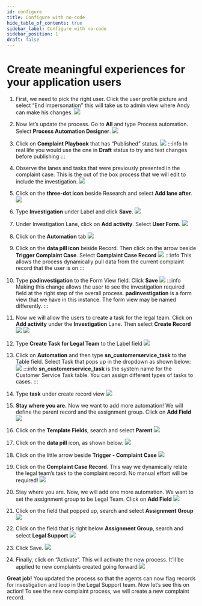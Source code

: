 ```yaml
---
id: configure
title: Configure with no-code
hide_table_of_contents: true
sidebar_label: Configure with no-code
sidebar_position: 1
draft: false
---
```


# Create meaningful experiences for your application users

1. First, we need to pick the right user. Click the user profile picture and select “End impersonation” this will take us to admin view where Andy can make his changes.
![](../images/2023-09-21-11-32-23.png)


2.	Now let’s update the process. Go to **All** and type Process automation. Select **Process Automation Designer**.
![](../images/2023-09-21-11-32-59.png)


3.	Click on **Complaint Playbook** that has “Published” status.
![](../images/2023-09-21-11-33-48.png)
:::info
In real life you would use the one in **Draft** status to try and test changes before publishing
:::


4.	Observe the lanes and tasks that were previously presented in the complaint case. This is the out of the box process that we will edit to include the investigation. 
![](../images/2023-09-21-11-34-38.png)


5.	Click on the **three-dot icon** beside Research and select **Add lane after**.
![](../images/2023-09-21-11-35-37.png)


6.	Type **Investigation** under Label and click **Save**.
![](../images/2023-09-21-11-36-24.png)


7.	Under Investigation Lane, click on **Add activity**. Select **User Form**.
![](../images/2023-09-21-11-38-45.png)


8.	Click on the **Automation** tab
![](../images/2023-09-21-13-06-39.png)


9.	Click on the **data pill icon** beside Record. Then click on the arrow beside **Trigger Complaint Case**. Select **Complaint Case Record**
![](../images/2023-09-21-13-07-41.png)
:::info
This allows the process dynamically pull data from the current complaint record that the user is on
:::


10.	Type **padinvestigation** to the Form View field. Click **Save**
![](../images/2023-09-21-13-08-56.png)
:::info
Making this change allows the user to see the investigation required field at the right step of the overall process.
**padinvestigation** is a form view that we have in this instance. The form view may be named differently.
:::


11.	Now we will allow the users to create a task for the legal team. Click on **Add activity** under the **Investigation** Lane. Then select **Create Record**
![](../images/2023-09-21-13-11-40.png)
![](../images/2023-09-21-13-12-39.png)


12.	Type **Create Task for Legal Team** to the Label field
![](../images/2023-09-21-13-13-09.png)


13.	Click on **Automation** and then type **sn_customerservice_task** to the Table field. Select Task that pops up in the dropdown as shown below:
![](../images/2023-09-21-13-13-41.png)
:::info
**sn_customerservice_task** is the system name for the Customer Service Task table. You can assign different types of tasks to cases.
:::


14.	Type **task** under create record view
![](../images/2023-09-21-13-15-04.png)


15.	**Stay where you are.** Now we want to add more automation! We will define the parent record and the assignment group. Click on **Add Field**
![](../images/2023-09-21-13-15-35.png)


16.	Click on the **Template Fields**, search and select **Parent**
![](../images/2023-09-21-13-16-15.png)


17.	Click on the **data pill** icon, as shown below:
![](../images/2023-09-21-13-16-33.png)


18.	Click on the little arrow beside **Trigger - Complaint Case**
![](../images/2023-09-21-13-17-02.png)


19.	Click on the **Complaint Case Record**. This way we dynamically relate the legal team’s task to the complaint record. No manual effort will be required!
![](../images/2023-09-21-13-17-26.png)


20.	Stay where you are. Now, we will add one more automation. We want to set the assignment group to be Legal Team. Click on **Add Field**
![](../images/2023-09-21-13-17-50.png)


21.	Click on the field that popped up, search and select **Assignment Group**
![](../images/2023-09-21-13-18-10.png)


22.	Click on the field that is right below **Assignment Group**, search and select **Legal Support**
![](../images/2023-09-21-13-18-47.png)


23.	Click Save.
![](../images/2023-09-21-13-19-00.png)


24.	Finally, click on “Activate”. This will activate the new process. It’ll be applied to new complaints created going forward
![](../images/2023-09-21-13-19-17.png)


**Great job!** You updated the process so that the agents can now flag records for investigation and loop in the Legal Support team. Now let’s see this on action! To see the new complaint process, we will create a new complaint record.



